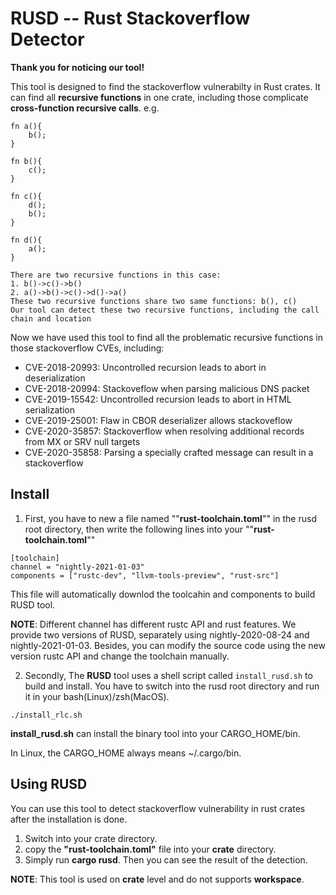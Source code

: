 # RUSD -- Rust Stackoverflow Detector 

**Thank you for noticing our tool!**

This tool is designed to find the stackoverflow vulnerabilty in Rust crates.
It can find all **recursive functions** in one crate, including those complicate **cross-function recursive calls**. e.g.

```
fn a(){
    b();
}

fn b(){
    c();
}

fn c(){
    d();
    b();
}

fn d(){
    a();
}

There are two recursive functions in this case:
1. b()->c()->b()
2. a()->b()->c()->d()->a()
These two recursive functions share two same functions: b(), c() 
Our tool can detect these two recursive functions, including the call chain and location
```

Now we have used this tool to find all the problematic recursive functions in those stackoverflow CVEs, including:

* CVE-2018-20993:  Uncontrolled recursion leads to abort in deserialization
* CVE-2018-20994:  Stackoveflow when parsing malicious DNS packet
* CVE-2019-15542:  Uncontrolled recursion leads to abort in HTML serialization
* CVE-2019-25001:  Flaw in CBOR deserializer allows stackoveflow
* CVE-2020-35857:  Stackoverflow when resolving additional records from MX or SRV null targets
* CVE-2020-35858:  Parsing a specially crafted message can result in a stackoverflow

## Install

1. First, you have to new a file named ""**rust-toolchain.toml**"" in the rusd root directory, then write the following lines into your ""**rust-toolchain.toml**""

```
[toolchain]
channel = "nightly-2021-01-03"
components = ["rustc-dev", "llvm-tools-preview", "rust-src"]
```

This file will automatically downlod the toolcahin and components to build RUSD tool.

**NOTE**: Different channel has different rustc API and rust features. We provide two versions of RUSD, separately using nightly-2020-08-24 and nightly-2021-01-03.
Besides, you can modify the source code using the new version rustc API and change the toolchain manually. 

2. Secondly, The **RUSD** tool uses a shell script called `install_rusd.sh` to build and install.
You have to switch into the rusd root directory and run it in your bash(Linux)/zsh(MacOS). 

```
./install_rlc.sh
```

**install_rusd.sh** can install the binary tool into your CARGO_HOME/bin. 

In Linux, the CARGO_HOME always means ~/.cargo/bin.


## Using RUSD

You can use this tool to detect stackoverflow vulnerability in rust crates after the installation is done. 

1. Switch into your crate directory.
2. copy the **"rust-toolchain.toml"** file into your **crate** directory.
3. Simply run **cargo rusd**. Then you can see the result of the detection.

**NOTE**: This tool is used on **crate** level and do not supports **workspace**.

